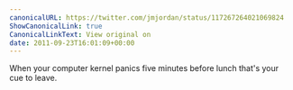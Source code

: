 ```yaml
---
canonicalURL: https://twitter.com/jmjordan/status/117267264021069824
ShowCanonicalLink: true
CanonicalLinkText: View original on
date: 2011-09-23T16:01:09+00:00
---
```

When your computer kernel panics five minutes before lunch that's your cue to leave.